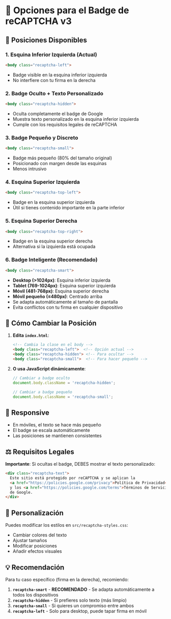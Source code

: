 # 🎯 Opciones para el Badge de reCAPTCHA v3

## 📍 Posiciones Disponibles

### 1. **Esquina Inferior Izquierda** (Actual)
```html
<body class="recaptcha-left">
```
- Badge visible en la esquina inferior izquierda
- No interfiere con tu firma en la derecha

### 2. **Badge Oculto + Texto Personalizado**
```html
<body class="recaptcha-hidden">
```
- Oculta completamente el badge de Google
- Muestra texto personalizado en la esquina inferior izquierda
- Cumple con los requisitos legales de reCAPTCHA

### 3. **Badge Pequeño y Discreto**
```html
<body class="recaptcha-small">
```
- Badge más pequeño (80% del tamaño original)
- Posicionado con margen desde las esquinas
- Menos intrusivo

### 4. **Esquina Superior Izquierda**
```html
<body class="recaptcha-top-left">
```
- Badge en la esquina superior izquierda
- Útil si tienes contenido importante en la parte inferior

### 5. **Esquina Superior Derecha**
```html
<body class="recaptcha-top-right">
```
- Badge en la esquina superior derecha
- Alternativa si la izquierda está ocupada

### 6. **Badge Inteligente** (Recomendado)
```html
<body class="recaptcha-smart">
```
- **Desktop (>1024px)**: Esquina inferior izquierda
- **Tablet (769-1024px)**: Esquina superior izquierda
- **Móvil (481-768px)**: Esquina superior derecha
- **Móvil pequeño (≤480px)**: Centrado arriba
- Se adapta automáticamente al tamaño de pantalla
- Evita conflictos con tu firma en cualquier dispositivo

## 🔧 Cómo Cambiar la Posición

1. **Edita `index.html`**:
   ```html
   <!-- Cambia la clase en el body -->
   <body class="recaptcha-left">  <!-- Opción actual -->
   <body class="recaptcha-hidden"> <!-- Para ocultar -->
   <body class="recaptcha-small">  <!-- Para hacer pequeño -->
   ```

2. **O usa JavaScript dinámicamente**:
   ```javascript
   // Cambiar a badge oculto
   document.body.className = 'recaptcha-hidden';
   
   // Cambiar a badge pequeño
   document.body.className = 'recaptcha-small';
   ```

## 📱 Responsive

- En móviles, el texto se hace más pequeño
- El badge se escala automáticamente
- Las posiciones se mantienen consistentes

## ⚖️ Requisitos Legales

**Importante**: Si ocultas el badge, DEBES mostrar el texto personalizado:
```html
<div class="recaptcha-text">
  Este sitio está protegido por reCAPTCHA y se aplican la 
  <a href="https://policies.google.com/privacy">Política de Privacidad</a> 
  y los <a href="https://policies.google.com/terms">Términos de Servicio</a> 
  de Google.
</div>
```

## 🎨 Personalización

Puedes modificar los estilos en `src/recaptcha-styles.css`:
- Cambiar colores del texto
- Ajustar tamaños
- Modificar posiciones
- Añadir efectos visuales

## 💡 Recomendación

Para tu caso específico (firma en la derecha), recomiendo:
1. **`recaptcha-smart`** - **RECOMENDADO** - Se adapta automáticamente a todos los dispositivos
2. **`recaptcha-hidden`** - Si prefieres solo texto (más limpio)
3. **`recaptcha-small`** - Si quieres un compromiso entre ambos
4. **`recaptcha-left`** - Solo para desktop, puede tapar firma en móvil 